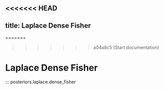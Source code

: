 <<<<<<< HEAD
---
title: Laplace Dense Fisher
---

=======
>>>>>>> a04a8c5 (Start documentation)
# Laplace Dense Fisher

::: posteriors.laplace.dense_fisher